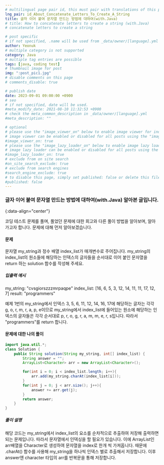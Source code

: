 ```yaml
---
# multilingual page pair id, this must pair with translations of this page. (This name must be unique)
lng_pair: id_About_Concatenate_Letters_To_Create_A_String
title: 글자 이어 붙여 문자열 만드는 방법에 대하여(with.Java)
# title: How to concatenate letters to create a string (with.Java)
# concatenate letters to create a string

# post specific
# if not specified, .name will be used from _data/owner/[language].yml
author: Yeonuk
# multiple category is not supported
category: Java
# multiple tag entries are possible
tags: [java, coding test]
# thumbnail image for post
img: ":post_pic1.jpg"
# disable comments on this page
# comments_disable: true

# publish date
date: 2023-09-01 09:00:00 +0900
# seo
# if not specified, date will be used.
#meta_modify_date: 2021-08-10 11:32:53 +0900
# check the meta_common_description in _data/owner/[language].yml
#meta_description: ""

# optional
# please use the "image_viewer_on" below to enable image viewer for individual pages or posts (_posts/ or [language]/_posts folders).
# image viewer can be enabled or disabled for all posts using the "image_viewer_posts: true" setting in _data/conf/main.yml.
#image_viewer_on: true
# please use the "image_lazy_loader_on" below to enable image lazy loader for individual pages or posts (_posts/ or [language]/_posts folders).
# image lazy loader can be enabled or disabled for all posts using the "image_lazy_loader_posts: true" setting in _data/conf/main.yml.
#image_lazy_loader_on: true
# exclude from on site search
#on_site_search_exclude: true
# exclude from search engines
#search_engine_exclude: true
# to disable this page, simply set published: false or delete this file
#published: false
---
```


<!-- outline-start -->

### 글자 이어 붙여 문자열 만드는 방법에 대하여(with.Java) 알아본 글입니다.

{:data-align="center"}

<!-- outline-end -->

코딩 테스트 문제를 풀며, 풀었던 문제에 대한 회고와 다른 풀이 방법을 알아보며, 알아가고자 합니다.
문제에 대해 먼저 알아보겠습니다.

#### 문제

문자열 my_string과 정수 배열 index_list가 매개변수로 주어집니다. my_string의 index_list의 원소들에 해당하는 인덱스의 글자들을 순서대로 이어 붙인 문자열을 return 하는 solution 함수를 작성해 주세요.

##### 입출력 예시

my_string: "cvsgiorszzzmrpaqpe"
index_list: [16, 6, 5, 3, 12, 14, 11, 11, 17, 12, 7]
result: "programmers"

예제 1번의 my_string에서 인덱스 3, 5, 6, 11, 12, 14, 16, 17에 해당하는 글자는 각각 g, o, r, m, r, a, p, e이므로 my_string에서 index_list에 들어있는 원소에 해당하는 인덱스의 글자들은 각각 순서대로 p, r, o, g, r, a, m, m, e, r, s입니다. 따라서 "programmers"를 return 합니다.

<!-- | i   | arr[i] | stk     |
| --- | ------ | ------- |
| 0   | 1      | []      |
| 1   | 4      | [1]     | -->

#### 문제에 대한 나의 풀이

```java
import java.util.*;
class Solution {
    public String solution(String my_string, int[] index_list) {
        String answer = "";
        ArrayList<Character> arr = new ArrayList<Character>();

        for(int i = 0; i < index_list.length; i++){
            arr.add(my_string.charAt(index_list[i]));
        }
        for(int j = 0; j < arr.size(); j++){
            answer += arr.get(j);
        }
        return answer;
    }
}
```

##### 풀이 설명

해당 코드는 my_string에서 index_list의 요소를 순차적으로 추출하여 저장해 출력하면 되는 문제입니다.
따라서 문자열에서 인덱싱을 할 필요가 있습니다. 이에 ArrayList인 arr배열을 Character로 생성하여 문자열을 index로 한개 씩 가져옵니다.
때문에 .charAt() 함수를 사용해 my_string을 하나씩 인덱스 별로 추출해서 저장합니다. 이후 answer엔 character 타입의 arr를 반복문을 통해 저장합니다.
